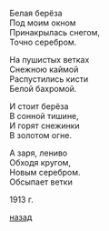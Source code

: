 Белая берёза  
Под моим окном  
Принакрылась снегом,  
Точно серебром.  
  
На пушистых ветках  
Снежною каймой  
Распустились кисти  
Белой бахромой.  
  
И стоит берёза  
В сонной тишине,  
И горят снежинки    
В золотом огне.         
  
А заря, лениво  
Обходя кругом,  
Новым серебром.    
Обсыпает ветки    

1913 г.

[назад](./../index.md)